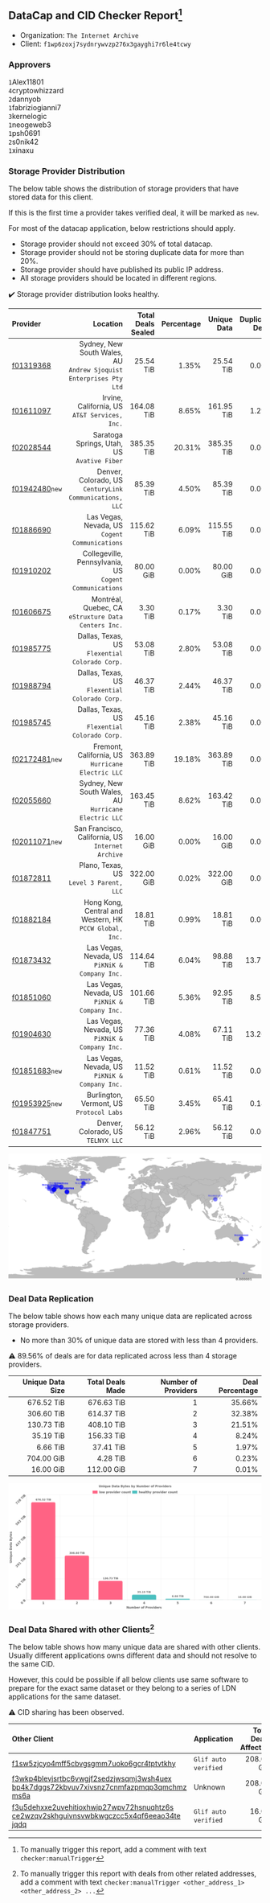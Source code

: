 ## DataCap and CID Checker Report[^1]
 - Organization: `The Internet Archive`
 - Client: `f1wp6zoxj7sydnrywvzp276x3gayghi7r6le4tcwy`
### Approvers
`1`Alex11801<br/>`4`cryptowhizzard<br/>`2`dannyob<br/>`1`fabriziogianni7<br/>`3`kernelogic<br/>`1`neogeweb3<br/>`1`psh0691<br/>`2`s0nik42<br/>`1`xinaxu


### Storage Provider Distribution
The below table shows the distribution of storage providers that have stored data for this client.

If this is the first time a provider takes verified deal, it will be marked as `new`.

For most of the datacap application, below restrictions should apply.
 - Storage provider should not exceed 30% of total datacap.
 - Storage provider should not be storing duplicate data for more than 20%.
 - Storage provider should have published its public IP address.
 - All storage providers should be located in different regions.

✔️ Storage provider distribution looks healthy.

| Provider                                                    |                                                              Location | Total Deals Sealed | Percentage | Unique Data | Duplicate Deals |
| :---------------------------------------------------------- | --------------------------------------------------------------------: | -----------------: | ---------: | ----------: | --------------: |
| [f01319368](https://filfox.info/en/address/f01319368)       | Sydney, New South Wales, AU<br/>`Andrew Sjoquist Enterprises Pty Ltd` |          25.54 TiB |      1.35% |   25.54 TiB |           0.00% |
| [f01611097](https://filfox.info/en/address/f01611097)       |                      Irvine, California, US<br/>`AT&T Services, Inc.` |         164.08 TiB |      8.65% |  161.95 TiB |           1.29% |
| [f02028544](https://filfox.info/en/address/f02028544)       |                        Saratoga Springs, Utah, US<br/>`Avative Fiber` |         385.35 TiB |     20.31% |  385.35 TiB |           0.00% |
| [f01942480](https://filfox.info/en/address/f01942480)`new`  |            Denver, Colorado, US<br/>`CenturyLink Communications, LLC` |          85.39 TiB |      4.50% |   85.39 TiB |           0.00% |
| [f01886690](https://filfox.info/en/address/f01886690)       |                     Las Vegas, Nevada, US<br/>`Cogent Communications` |         115.62 TiB |      6.09% |  115.55 TiB |           0.05% |
| [f01910202](https://filfox.info/en/address/f01910202)       |            Collegeville, Pennsylvania, US<br/>`Cogent Communications` |          80.00 GiB |      0.00% |   80.00 GiB |           0.00% |
| [f01606675](https://filfox.info/en/address/f01606675)       |               Montréal, Quebec, CA<br/>`eStruxture Data Centers Inc.` |           3.30 TiB |      0.17% |    3.30 TiB |           0.00% |
| [f01985775](https://filfox.info/en/address/f01985775)       |                     Dallas, Texas, US<br/>`Flexential Colorado Corp.` |          53.08 TiB |      2.80% |   53.08 TiB |           0.00% |
| [f01988794](https://filfox.info/en/address/f01988794)       |                     Dallas, Texas, US<br/>`Flexential Colorado Corp.` |          46.37 TiB |      2.44% |   46.37 TiB |           0.00% |
| [f01985745](https://filfox.info/en/address/f01985745)       |                     Dallas, Texas, US<br/>`Flexential Colorado Corp.` |          45.16 TiB |      2.38% |   45.16 TiB |           0.00% |
| [f02172481](https://filfox.info/en/address/f02172481)`new`  |                  Fremont, California, US<br/>`Hurricane Electric LLC` |         363.89 TiB |     19.18% |  363.89 TiB |           0.00% |
| [f02055660](https://filfox.info/en/address/f02055660)       |              Sydney, New South Wales, AU<br/>`Hurricane Electric LLC` |         163.45 TiB |      8.62% |  163.42 TiB |           0.02% |
| [f02011071](https://filfox.info/en/address/f02011071)`new`  |                  San Francisco, California, US<br/>`Internet Archive` |          16.00 GiB |      0.00% |   16.00 GiB |           0.00% |
| [f01872811](https://filfox.info/en/address/f01872811)       |                            Plano, Texas, US<br/>`Level 3 Parent, LLC` |         322.00 GiB |      0.02% |  322.00 GiB |           0.00% |
| [f01882184](https://filfox.info/en/address/f01882184)       |            Hong Kong, Central and Western, HK<br/>`PCCW Global, Inc.` |          18.81 TiB |      0.99% |   18.81 TiB |           0.00% |
| [f01873432](https://filfox.info/en/address/f01873432)       |                     Las Vegas, Nevada, US<br/>`PiKNiK & Company Inc.` |         114.64 TiB |      6.04% |   98.88 TiB |          13.75% |
| [f01851060](https://filfox.info/en/address/f01851060)       |                     Las Vegas, Nevada, US<br/>`PiKNiK & Company Inc.` |         101.66 TiB |      5.36% |   92.95 TiB |           8.57% |
| [f01904630](https://filfox.info/en/address/f01904630)       |                     Las Vegas, Nevada, US<br/>`PiKNiK & Company Inc.` |          77.36 TiB |      4.08% |   67.11 TiB |          13.26% |
| [f01851683](https://filfox.info/en/address/f01851683)`new`  |                     Las Vegas, Nevada, US<br/>`PiKNiK & Company Inc.` |          11.52 TiB |      0.61% |   11.52 TiB |           0.00% |
| [f01953925](https://filfox.info/en/address/f01953925)`new`  |                           Burlington, Vermont, US<br/>`Protocol Labs` |          65.50 TiB |      3.45% |   65.41 TiB |           0.14% |
| [f01847751](https://filfox.info/en/address/f01847751)       |                                 Denver, Colorado, US<br/>`TELNYX LLC` |          56.12 TiB |      2.96% |   56.12 TiB |           0.00% |

<img src="https://raw.githubusercontent.com/data-preservation-programs/filplus-checker-assets/main/filecoin-project/filecoin-plus-large-datasets/issues/52/1698376113894.png"/>

### Deal Data Replication
The below table shows how each many unique data are replicated across storage providers.

- No more than 30% of unique data are stored with less than 4 providers.

⚠️ 89.56% of deals are for data replicated across less than 4 storage providers.

| Unique Data Size | Total Deals Made | Number of Providers | Deal Percentage |
| ---------------: | ---------------: | ------------------: | --------------: |
|       676.52 TiB |       676.63 TiB |                   1 |          35.66% |
|       306.60 TiB |       614.37 TiB |                   2 |          32.38% |
|       130.73 TiB |       408.10 TiB |                   3 |          21.51% |
|        35.19 TiB |       156.33 TiB |                   4 |           8.24% |
|         6.66 TiB |        37.41 TiB |                   5 |           1.97% |
|       704.00 GiB |         4.28 TiB |                   6 |           0.23% |
|        16.00 GiB |       112.00 GiB |                   7 |           0.01% |

<img src="https://raw.githubusercontent.com/data-preservation-programs/filplus-checker-assets/main/filecoin-project/filecoin-plus-large-datasets/issues/52/1698376114497.png"/>

### Deal Data Shared with other Clients[^3]
The below table shows how many unique data are shared with other clients.
Usually different applications owns different data and should not resolve to the same CID.

However, this could be possible if all below clients use same software to prepare for the exact same dataset or they belong to a series of LDN applications for the same dataset.

⚠️ CID sharing has been observed.

| Other Client                                                                                                                                                                                                              | Application          | Total Deals Affected | Unique CIDs | Approvers |
| :------------------------------------------------------------------------------------------------------------------------------------------------------------------------------------------------------------------------ | :------------------- | -------------------: | ----------: | :-------- |
| [f1sw5zjcyo4mff5cbvgsgmm7uoko6gcr4tptvtkhy](https://filfox.info/en/address/f1sw5zjcyo4mff5cbvgsgmm7uoko6gcr4tptvtkhy)                                                                                                     | `Glif auto verified` |           208.00 GiB |           1 | Unknown   |
| [f3wkp4blevjsrtbc6vwgjf2sedzjwsqmj3wsh4uex<br/>bp4k7dggs72kbvuv7xivsnz7cnmfazpmqp3qmchmz<br/>ms6a](https://filfox.info/en/address/f3wkp4blevjsrtbc6vwgjf2sedzjwsqmj3wsh4uexbp4k7dggs72kbvuv7xivsnz7cnmfazpmqp3qmchmzms6a) | Unknown              |           208.00 GiB |           1 | Unknown   |
| [f3u5dehxxe2uvehitioxhwjp27wpv72hsnuqhtz6s<br/>ce2wzqv2skhguivnsvwbkwgczcc5x4qf6eeao34te<br/>jqdq](https://filfox.info/en/address/f3u5dehxxe2uvehitioxhwjp27wpv72hsnuqhtz6sce2wzqv2skhguivnsvwbkwgczcc5x4qf6eeao34tejqdq) | `Glif auto verified` |            16.00 GiB |           1 | Unknown   |

[^1]: To manually trigger this report, add a comment with text `checker:manualTrigger`

[^2]: Deals from those addresses are combined into this report as they are specified with `checker:manualTrigger`

[^3]: To manually trigger this report with deals from other related addresses, add a comment with text `checker:manualTrigger <other_address_1> <other_address_2> ...`

